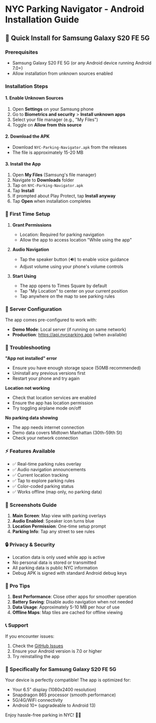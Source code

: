 # NYC Parking Navigator - Android Installation Guide

## 📱 Quick Install for Samsung Galaxy S20 FE 5G

### Prerequisites
- Samsung Galaxy S20 FE 5G (or any Android device running Android 7.0+)
- Allow installation from unknown sources enabled

### Installation Steps

#### 1. Enable Unknown Sources
1. Open **Settings** on your Samsung phone
2. Go to **Biometrics and security** > **Install unknown apps**
3. Select your file manager (e.g., "My Files")
4. Toggle on **Allow from this source**

#### 2. Download the APK
- Download `NYC-Parking-Navigator.apk` from the releases
- The file is approximately 15-20 MB

#### 3. Install the App
1. Open **My Files** (Samsung's file manager)
2. Navigate to **Downloads** folder
3. Tap on `NYC-Parking-Navigator.apk`
4. Tap **Install**
5. If prompted about Play Protect, tap **Install anyway**
6. Tap **Open** when installation completes

### 🎯 First Time Setup

1. **Grant Permissions**
   - Location: Required for parking navigation
   - Allow the app to access location "While using the app"

2. **Audio Navigation**
   - Tap the speaker button (🔊) to enable voice guidance
   - Adjust volume using your phone's volume controls

3. **Start Using**
   - The app opens to Times Square by default
   - Tap "My Location" to center on your current position
   - Tap anywhere on the map to see parking rules

### 📡 Server Configuration

The app comes pre-configured to work with:
- **Demo Mode**: Local server (if running on same network)
- **Production**: https://api.nycparking.app (when available)

### 🔧 Troubleshooting

**"App not installed" error**
- Ensure you have enough storage space (50MB recommended)
- Uninstall any previous versions first
- Restart your phone and try again

**Location not working**
- Check that location services are enabled
- Ensure the app has location permission
- Try toggling airplane mode on/off

**No parking data showing**
- The app needs internet connection
- Demo data covers Midtown Manhattan (30th-59th St)
- Check your network connection

### ⚡ Features Available

- ✅ Real-time parking rules overlay
- ✅ Audio navigation announcements
- ✅ Current location tracking
- ✅ Tap to explore parking rules
- ✅ Color-coded parking status
- ✅ Works offline (map only, no parking data)

### 📸 Screenshots Guide

1. **Main Screen**: Map view with parking overlays
2. **Audio Enabled**: Speaker icon turns blue
3. **Location Permission**: One-time setup prompt
4. **Parking Info**: Tap any street to see rules

### 🔒 Privacy & Security

- Location data is only used while app is active
- No personal data is stored or transmitted
- All parking data is public NYC information
- Debug APK is signed with standard Android debug keys

### 🚀 Pro Tips

1. **Best Performance**: Close other apps for smoother operation
2. **Battery Saving**: Disable audio navigation when not needed
3. **Data Usage**: Approximately 5-10 MB per hour of use
4. **Offline Maps**: Map tiles are cached for offline viewing

### 📞 Support

If you encounter issues:
1. Check the [GitHub Issues](https://github.com/youshouldstealthiscode/nyc-parking-navigator)
2. Ensure your Android version is 7.0 or higher
3. Try reinstalling the app

### 🎯 Specifically for Samsung Galaxy S20 FE 5G

Your device is perfectly compatible! The app is optimized for:
- Your 6.5" display (1080x2400 resolution)
- Snapdragon 865 processor (smooth performance)
- 5G/4G/WiFi connectivity
- Android 10+ (upgradeable to Android 13)

Enjoy hassle-free parking in NYC! 🗽🚗